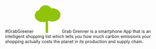 #GrabGreener ![app/src/main/res/drawable-hdpi/tree.png](app/src/main/res/drawable-hdpi/tree.png)
Grab Grenner is a smartphone App that is an intelligent shopping list
which tells you how much carbon emissions your shopping actually costs
the planet in its production and supply chain.
